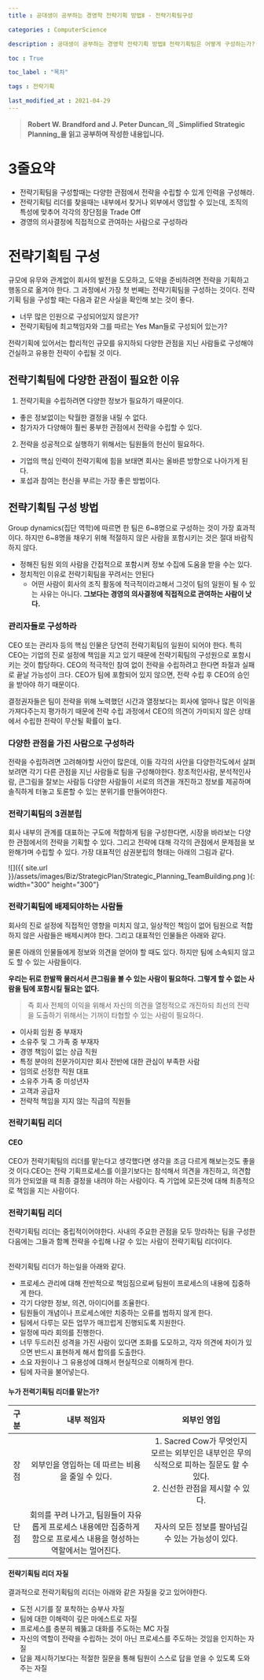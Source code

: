 ```yaml
---
title : 공대생이 공부하는 경영학 전략기획 방법Ⅱ - 전략기획팀구성 

categories : ComputerScience

description : 공대생이 공부하는 경영학 전략기획 방법Ⅱ 전략기획팀은 어떻게 구성하는가? 

toc : True

toc_label : "목차"

tags : 전략기획

last_modified_at : 2021-04-29
---
```

> **Robert W. Brandford and J. Peter Duncan_의 _Simplified Strategic Planning_을 읽고 공부하며 작성한 내용입니다.**

# 3줄요약

* 전략기획팀을 구성할때는 다양한 관점에서 전략을 수립할 수 있게 인력을 구성해라.
* 전략기획팀 리더를 찾을때는 내부에서 찾거나 외부에서 영입할 수 있는데, 조직의 특성에 맞추어 각각의 장단점을 Trade Off 
* 경영의 의사결정에 직접적으로 관여하는 사람으로 구성하라

# 전략기획팀 구성

규모에 유무와 관계없이 회사의 발전을 도모하고, 도약을 준비하려면 전략을 기획하고 행동으로 옮겨야 한다. 그 과정에서 가장 첫 번째는 전략기획팀을 구성하는 것이다. 전략기획 팀을 구성할 때는 다음과 같은 사실을 확인해 보는 것이 좋다.

* 너무 많은 인원으로 구성되어있지 않은가?
* 전략기획팀에 최고책임자와 그를 따르는 Yes Man들로 구성되어 있는가?

전략기획에 있어서는 합리적인 규모를 유지하되 다양한 관점을 지닌 사람들로 구성해야 건실하고 유용한 전략이 수립될 것 이다.

## 전략기획팀에 다양한 관점이 필요한 이유

1. 전략기획을 수립하려면 다양한 정보가 필요하기 때문이다.
  * 좋은 정보없이는 탁월한 결정을 내릴 수 없다.
  * 참가자가 다양해야 훨씬 풍부한 관점에서 전략을 수립할 수 있다.
2. 전략을 성공적으로 실행하기 위해서는 팀원들의 헌신이 필요하다.
  * 기업의 핵심 인력이 전략기획에 힘을 보태면 회사는 올바른 방향으로 나아가게 된다.
  * 포섭과 참여는 헌신을 부르는 가장 좋은 방법이다.

## 전략기획팀 구성 방법

Group dynamics(집단 역학)에 따르면 한 팀은 6~8명으로 구성하는 것이 가장 효과적이다. 하지만 6~8명을 채우기 위해 적절하지 않은 사람을 포함시키는 것은 절대 바람직하지 않다. 

* 정해진 팀원 외의 사람을 간접적으로 포함시켜 정보 수집에 도움을 받을 수는 있다.
* 정치적인 이유로 전략기획팀을 꾸려서는 안된다
  * 어떤 사람이 회사의 조직 활동에 적극적이라고해서 그것이 팀의 일원이 될 수 있는 사유는 아니다. **그보다는 경영의 의사결정에 직접적으로 관여하는 사람이 낫다.**

### 관리자들로 구성하라

CEO 또는 관리자 등의 핵심 인물은 당연히 전략기획팀의 일원이 되어야 한다. 특히 CEO는 기업의 진로 설정에 책임을 지고 있기 때문에 전략기획팀의 구성원으로 포함시키는 것이 합당하다. CEO의 적극적인 참여 없이 전략을 수립하려고 한다면 좌절과 실패로 끝날 가능성이 크다. CEO가 팀에 포함되어 있지 않으면, 전략 수립 후 CEO의 승인을 받아야 하기 때문이다.
<br/>

결정권자들은 팀이 전략을 위해 노력했던 시간과 열정보다는 회사에 얼마나 많은 이익을 가져다주는지 평가하기 때문에 전략 수립 과정에서 CEO의 의견이 가미되지 않은 상태에서 수립한 전략이 무산될 확률이 높다.

### 다양한 관점을 가진 사람으로 구성하라

전략을 수립하려면 고려해야할 사안이 많은데, 이들 각각의 사안을 다양한각도에서 살펴보려면 각기 다른 관점을 지닌 사람들로 팀을 구성해야한다. 창조적인사람, 분석적인사람, 큰그림을 잘보는 사람등 다양한 사람들이 서로의 의견을 개진하고 정보를 제공하며 솔직하게 터놓고 토론할 수 있는 분위기를 만들어야한다.

### 전략기획팀의 3권분립

회사 내부의 관계를 대표하는 구도에 적합하게 팀을 구성한다면, 시장을 바라보는 다양한 관점에서의 전략을 기획할 수 있다. 그리고 전략에 대해 각각의 관점에서 문제점을 보완해가며 수립할 수 있다. 가장 대표적인 삼권분립의 형태는 아래의 그림과 같다.

![]({{ site.url }}/assets/images/Biz/StrategicPlan/Strategic_Planning_TeamBuilding.png    ){: width="300" height="300"}


### 전략기획팀에 배제되야하는 사람들

회사의 진로 설정에 직접적인 영향을 미치지 않고, 일상적인 책임이 없어 팀원으로 적합하지 않은 사람들은 배제시켜야 한다. 그리고 대표적인 인물들은 아래와 같다.

물론 아래의 인물들에게 정보와 의견을 얻어야 할 때도 있다. 하지만 팀에 소속되지 않고도 할 수 있는 사람들이다.<br/>

**우리는 뒤로 한발짝 물러서서 큰그림을 볼 수 있는 사람이 필요하다. 그렇게 할 수 없는 사람을 팀에 포함시킬 필요는 없다.**<br/>

> 즉 회사 전체의 이익을 위해서 자신의 의견을 열정적으로 개진하되 최선의 전략을 도출하기 위해서는 기꺼이 타협할 수 있는 사람이 필요하다.

* 이사회 임원 중 부재자
* 소유주 및 그 가족 중 부재자
* 경영 책임이 없는 상급 직원
* 특정 분야의 전문가이지만 회사 전반에 대한 관심이 부족한 사람
* 임의로 선정한 직원 대표
* 소유주 가족 중 미성년자
* 고객과 공급자
* 전략적 책임을 지지 않는 직급의 직원들

### 전략기획팀 리더


#### CEO
CEO가 전략기획팀의 리더를 맡는다고 생각했다면 생각을 조금 다르게 해보는것도 좋을 것 이다.CEO는 전략 기획프로세스를 이끌기보다는 참석해서 의견을 개진하고, 의견합의가 안되었을 때 최종 결정을 내려야 하는 사람이다. 즉 기업에 모든것에 대해 최종적으로 책임을 지는 사람이다.<br>

### 전략기획팀 리더
전략기획팀 리더는 중립적이어야한다. 사내의 주요한 관점을 모두 망라하는 팀을 구성한 다음에는 그들과 함꼐 전략을 수립해 나갈 수 있는 사람이 전략기획팀 리더이다. 

<br/>
전략기획팀 리더가 하는일을 아래와 같다.

* 프로세스 관리에 대해 전반적으로 책임짐으로써 팀원이 프로세스의 내용에 집중하게 한다.
* 각기 다양한 정보, 의견, 아이디어를 조율한다.
* 팀원들이 개념이나 프로세스에만 치중하는 오류를 범하지 않게 한다.
* 팀에서 다루는 모든 업무가 매끄럽게 진행되도록 지원한다.
* 일정에 따라 회의를 진행한다.
* 너무 두드러진 성격을 가진 사람이 있다면 조화를 도모하고, 각자 의견에 차이가 있으면 반드시 표현하게 해서 합의를 도출한다.
* 소요 자원이나 그 유용성에 대해서 현실적으로 이해하게 한다.
* 팀에 자극을 불어넣는다.

#### 누가 전력기획팀 리더를 맡는가?

|구분|내부 적임자|외부인 영입|
|:-----:|:-----:|:-----:|
|장점|외부인을 영입하는 데 따르는 비용을 줄일 수 있다.|1. Sacred Cow가 무엇인지 모르는 외부인은 내부인은 무의식적으로 피하는 질문도 할 수 있다. <br/>2. 신선한 관점을 제시할 수 있다.|
|단점|회의를 꾸려 나가고, 팀원들이 자유롭게 프로세스 내용에만 집중하게 함으로 프로세스 내용을 형성하는 역할에서는 멀어진다.|자사의 모든 정보를 팔아넘길 수 있는 가능성이 있다.|

#### 전략기획팀 리더 자질

결과적으로 전략기획팀의 리더는 아래와 같은 자질을 갖고 있어야한다.

* 도전 시기를 잘 포착하는 승부사 자질
* 팀에 대한 이해력이 깊은 마에스트로 자질
* 프로세스를 충분히 꿰뚫고 대화를 주도하는 MC 자질
* 자신의 역할이 전략을 수립하는 것이 아닌 프로세스를 주도하는 것임을 인지하는 자질
* 답을 제시하기보다는 적절한 질문을 통해 팀원이 스스로 답을 얻을 수 있도록 도와주는 자질
